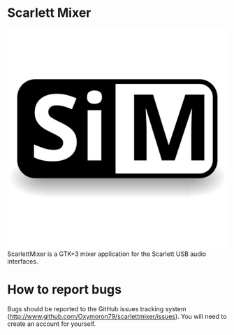 # Scarlett Mixer
![Logo](scalable/apps/ScarlettMixer.svg)
ScarlettMixer is a GTK+3 mixer application for the Scarlett USB audio interfaces.

# How to report bugs
Bugs should be reported to the GitHub issues tracking system
(http://www.github.com/Oxymoron79/scarlettmixer/issues). 
You will need to create an account for yourself.
